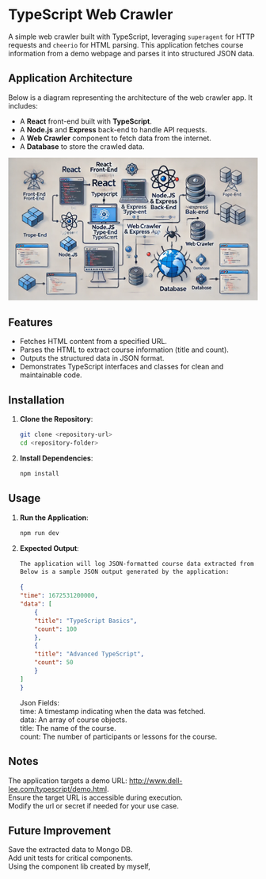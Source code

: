 # TypeScript Web Crawler

A simple web crawler built with TypeScript, leveraging `superagent` for HTTP requests and `cheerio` for HTML parsing. This application fetches course information from a demo webpage and parses it into structured JSON data.

## Application Architecture

Below is a diagram representing the architecture of the web crawler app. It includes:
- A **React** front-end built with **TypeScript**.
- A **Node.js** and **Express** back-end to handle API requests.
- A **Web Crawler** component to fetch data from the internet.
- A **Database** to store the crawled data.

![Architecture Diagram](./assets/arc.webp)

## Features

- Fetches HTML content from a specified URL.
- Parses the HTML to extract course information (title and count).
- Outputs the structured data in JSON format.
- Demonstrates TypeScript interfaces and classes for clean and maintainable code.

## Installation

1. **Clone the Repository**:

   ```bash
   git clone <repository-url>
   cd <repository-folder>

   ```

2. **Install Dependencies**:
   ```bash
   npm install
   ```

## Usage

1. **Run the Application**:

   ```bash
   npm run dev

   ```

2. **Expected Output**:
   ```bash
   The application will log JSON-formatted course data extracted from the target URL to the console.
   Below is a sample JSON output generated by the application:
   ```

    ```json
    {
    "time": 1672531200000,
    "data": [
        {
        "title": "TypeScript Basics",
        "count": 100
        },
        {
        "title": "Advanced TypeScript",
        "count": 50
        }
    ]
    }
    ```
    Json Fields: </br>
    time: A timestamp indicating when the data was fetched.</br>
    data: An array of course objects.</br>
    title: The name of the course.</br>
    count: The number of participants or lessons for the course.</br>

## Notes
The application targets a demo URL: http://www.dell-lee.com/typescript/demo.html. </br>
Ensure the target URL is accessible during execution. </br>
Modify the url or secret if needed for your use case. </br>

## Future Improvement
Save the extracted data to Mongo DB. </br>
Add unit tests for critical components. </br>
Using the component lib created by myself, </br>